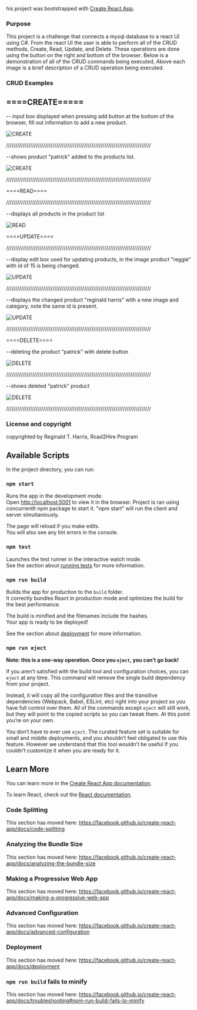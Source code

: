 his project was bootstrapped with [Create React App](https://github.com/facebook/create-react-app).

### Purpose

This project is a challenge that connects a mysql database to a react UI using C#. From the react UI the user is able to perform all of the CRUD methods, Create, Read, Update, and Delete. These operations are done using the button on the right and bottom of the browser. Below is a demonstration of all of the CRUD commands being executed, Above each image is a brief description of a CRUD operation being executed.

### CRUD Examples

## ====CREATE=====

-- input box displayed when pressing add button at the bottom of the browser, fill out information to add a new product.

![CREATE](./ClientApp/images/add-part1.png)

//////////////////////////////////////////////////////////////////////////////

--shows product "patrick" added to the products list.

![CREATE](./ClientApp/images/add-part2.png)

//////////////////////////////////////////////////////////////////////////////

====READ====

//////////////////////////////////////////////////////////////////////////////

--displays all products in the product list

![READ](./ClientApp/images/read.png)

====UPDATE====

//////////////////////////////////////////////////////////////////////////////

--display edit box used for updating products, in the image product "reggie" with id of 15 is being changed.

![UPDATE](./ClientApp/images/editing-part1.png)

//////////////////////////////////////////////////////////////////////////////

--displays the changed product "reginald harris" with a new image and category, note the same id is present.

![UPDATE](./ClientApp/images/editing-part2.png)

//////////////////////////////////////////////////////////////////////////////

====DELETE====

--deleting the product "patrick" with delete button

![DELETE](./ClientApp/images/delete-part1.png)

//////////////////////////////////////////////////////////////////////////////

--shows deleted "patrick" product

![DELETE](./ClientApp/images/delete-part2.png)

//////////////////////////////////////////////////////////////////////////////

### License and copyright

copyrighted by Reginald T. Harris, Road2Hire Program

## Available Scripts

In the project directory, you can run:

### `npm start`

Runs the app in the development mode.<br>
Open [http://localhost:5001](http://localhost:5001) to view it in the browser. Project is ran using concurrentlt npm package to start it. "npm start" will run the client and server simultaniously.

The page will reload if you make edits.<br>
You will also see any lint errors in the console.

### `npm test`

Launches the test runner in the interactive watch mode.<br>
See the section about [running tests](https://facebook.github.io/create-react-app/docs/running-tests) for more information.

### `npm run build`

Builds the app for production to the `build` folder.<br>
It correctly bundles React in production mode and optimizes the build for the best performance.

The build is minified and the filenames include the hashes.<br>
Your app is ready to be deployed!

See the section about [deployment](https://facebook.github.io/create-react-app/docs/deployment) for more information.

### `npm run eject`

**Note: this is a one-way operation. Once you `eject`, you can’t go back!**

If you aren’t satisfied with the build tool and configuration choices, you can `eject` at any time. This command will remove the single build dependency from your project.

Instead, it will copy all the configuration files and the transitive dependencies (Webpack, Babel, ESLint, etc) right into your project so you have full control over them. All of the commands except `eject` will still work, but they will point to the copied scripts so you can tweak them. At this point you’re on your own.

You don’t have to ever use `eject`. The curated feature set is suitable for small and middle deployments, and you shouldn’t feel obligated to use this feature. However we understand that this tool wouldn’t be useful if you couldn’t customize it when you are ready for it.

## Learn More

You can learn more in the [Create React App documentation](https://facebook.github.io/create-react-app/docs/getting-started).

To learn React, check out the [React documentation](https://reactjs.org/).

### Code Splitting

This section has moved here: https://facebook.github.io/create-react-app/docs/code-splitting

### Analyzing the Bundle Size

This section has moved here: https://facebook.github.io/create-react-app/docs/analyzing-the-bundle-size

### Making a Progressive Web App

This section has moved here: https://facebook.github.io/create-react-app/docs/making-a-progressive-web-app

### Advanced Configuration

This section has moved here: https://facebook.github.io/create-react-app/docs/advanced-configuration

### Deployment

This section has moved here: https://facebook.github.io/create-react-app/docs/deployment

### `npm run build` fails to minify

This section has moved here: https://facebook.github.io/create-react-app/docs/troubleshooting#npm-run-build-fails-to-minify

